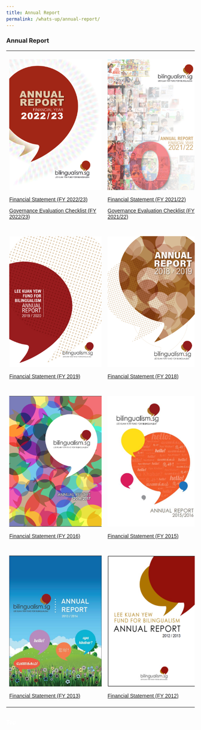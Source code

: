 ```yaml
---
title: Annual Report
permalink: /whats-up/annual-report/
---
```

### Annual Report


  
<style>
table {
  font-family: arial, sans-serif;
  border-collapse: collapse;
  width: 100%;
}
td, th {
  text-align: left;
  padding: 8px;
}

.responsive {
  width: 100%;
  max-width: 400px;
  height: auto;
}
</style>


<table>
 <tbody><tr>
	 <td>
	<p><a href="https://go.gov.sg/lkyfb-ar-fy2022-23" target="_blank">
    <img border="0" src="/images/cover-fy2022-23.jpg" class="responsive" style="width:247px; height:349px;"></a></p>
  <p><a href="/files/whats-up/LKYFB_FS_FY2022-23.pdf" target="_blank">Financial Statement (FY 2022/23)</a></p>
		 <p><a href="/files/whats-up/LKYFB_GEC_FY2022-23.pdf" target="_blank">Governance Evaluation Checklist (FY 2022/23)</a></p>
   </td>
	 <td>
	<p><a href="https://go.gov.sg/lkyfb-ar-fy2021-22" target="_blank">
    <img border="0" src="/images/Cover-FY2021-22.png" class="responsive" style="width:247px; height:349px;"></a></p>
   <p><a href="/files/whats-up/LKYFB_FS_FY2021-22.pdf" target="_blank">Financial Statement (FY 2021/22)</a></p>
		 <p><a href="/files/whats-up/LKYFB_GEC_FY2021-22.pdf" target="_blank">Governance Evaluation Checklist (FY 2021/22)</a></p>
   </td>
	 <td>
	<p><a href="/files/whats-up/LKYFB Annual Report FY2020-21.pdf" target="_blank">
    <img border="0" src="/images/Cover-FY2020-21.png" class="responsive" style="width:247px; height:349px;"></a></p>
   <p><a href="/files/whats-up/LKYFB_FS_FY2020-21.pdf" target="_blank">Financial Statement (FY 2020/21)</a></p>
		 <p><a href="/files/whats-up/LKYFB_Governance Evaluation Checklist_FY2020-21.pdf" target="_blank">Governance Evaluation Checklist (FY 2020/21)</a></p>
   </td>
	 </tr>
	 <tr>
     <td>
  <p><a href="/files/whats-up/LKYFB_Annual-Report_FY2019.pdf" target="_blank">
    <img border="0" src="/images/Cover-FY2019.jpg" class="responsive" style="width:247px; height:349px;"></a></p>
   <p><a href="/files/whats-up/LKYFB_FS_FY2019.pdf" target="_blank">Financial Statement (FY 2019)</a></p>
   </td>
    <td>
  <p><a href="/files/whats-up/Annual-Report-FY2018.pdf" target="_blank">
    <img border="0" src="/images/Cover-FY2018.jpg" class="responsive" style="width:247px; height:349px;"></a></p>
   <p><a href="/files/whats-up/FY2018-FS.pdf" target="_blank">Financial Statement (FY 2018)</a></p>
   </td>
    <td>
   <p><a href="/files/whats-up/Annual_Report_FY2017_Final.pdf" target="_blank">
     <img border="0" src="/images/Cover-FY2017.png" class="responsive" style="width:247px; height:349px;"></a></p>
   <p><a href="/files/whats-up/FY2017-FS.pdf" target="_blank">Financial Statement (FY 2017)</a></p>
   </td>
	 </tr>
	 <tr>
    <td>
  <p><a href="/files/whats-up/Annual-Report-2016.pdf" target="_blank">
    <img border="0" src="/images/Cover-FY2016.png" class="responsive" style="width:247px; height:349px;"></a></p>
   <p><a href="/files/whats-up/FY2016-FS.pdf" target="_blank">Financial Statement (FY 2016)</a></p>
   </td>
    <td>
   <p><a href="/files/whats-up/Annual-Report-2015.pdf" target="_blank">
     <img border="0" src="/images/Cover-FY2015.jpg" class="responsive" style="width:247px; height:349px;"></a></p>
   <p><a href="/files/whats-up/FY2015-FS.pdf" target="_blank">Financial Statement (FY 2015)</a></p>
		 </td>
    <td>
  <p><a href="/files/whats-up/Annual_Report_FY2014.pdf" target="_blank">
    <img border="0" src="/images/Cover-FY2014.jpg" class="responsive" style="width:247px; height:349px;"></a></p>
   <p><a href="/files/whats-up/FY2014-FS.pdf" target="_blank">Financial Statement (FY 2014)</a></p>
   </td>
	 </tr>
    <tr><td>
   <p><a href="/files/whats-up/Annual-Report-2013.pdf" target="_blank">
     <img border="0" src="/images/Cover-FY2013.jpg" class="responsive" style="width:247px; height:349px;"></a></p>
   <p><a href="/files/whats-up/FY2013-FS.pdf" target="_blank">Financial Statement (FY 2013)</a></p>
   </td>
    <td>
  <p><a href="/files/whats-up/Annual-Report-2012.pdf" target="_blank">
    <img border="0" src="/images/Cover-FY2012.jpg" class="responsive" style="width:247px; height:349px;"></a></p>
   <p><a href="/files/whats-up/FY2012-FS.pdf" target="_blank">Financial Statement (FY 2012)</a></p>
   </td>
</tr></tbody></table><br>
<div class="btntop"><a href="#top" style="text-decoration:none;"><span style="color:white"><b>Top</b></span></a></div>